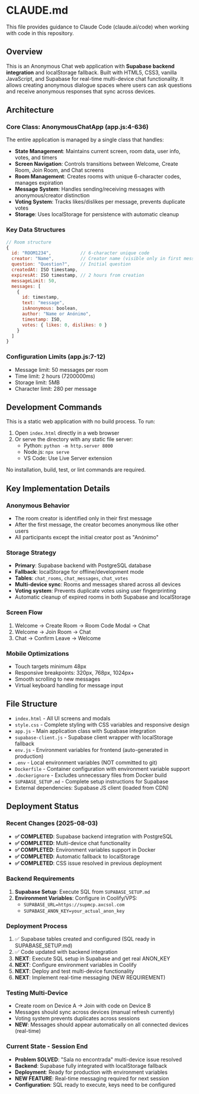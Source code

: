 # CLAUDE.md

This file provides guidance to Claude Code (claude.ai/code) when working with code in this repository.

## Overview

This is an Anonymous Chat web application with **Supabase backend integration** and localStorage fallback. Built with HTML5, CSS3, vanilla JavaScript, and Supabase for real-time multi-device chat functionality. It allows creating anonymous dialogue spaces where users can ask questions and receive anonymous responses that sync across devices.

## Architecture

### Core Class: AnonymousChatApp (app.js:4-636)

The entire application is managed by a single class that handles:

- **State Management**: Maintains current screen, room data, user info, votes, and timers
- **Screen Navigation**: Controls transitions between Welcome, Create Room, Join Room, and Chat screens
- **Room Management**: Creates rooms with unique 6-character codes, manages expiration
- **Message System**: Handles sending/receiving messages with anonymous/creator distinction
- **Voting System**: Tracks likes/dislikes per message, prevents duplicate votes
- **Storage**: Uses localStorage for persistence with automatic cleanup

### Key Data Structures

```javascript
// Room structure
{
  id: "ROOM1234",           // 6-character unique code
  creator: "Name",          // Creator name (visible only in first message)
  question: "Question?",    // Initial question
  createdAt: ISO timestamp,
  expiresAt: ISO timestamp, // 2 hours from creation
  messageLimit: 50,
  messages: [
    {
      id: timestamp,
      text: "message",
      isAnonymous: boolean,
      author: "Name or Anónimo",
      timestamp: ISO,
      votes: { likes: 0, dislikes: 0 }
    }
  ]
}
```

### Configuration Limits (app.js:7-12)

- Message limit: 50 messages per room
- Time limit: 2 hours (7200000ms)
- Storage limit: 5MB
- Character limit: 280 per message

## Development Commands

This is a static web application with no build process. To run:

1. Open `index.html` directly in a web browser
2. Or serve the directory with any static file server:
   - Python: `python -m http.server 8000`
   - Node.js: `npx serve`
   - VS Code: Use Live Server extension

No installation, build, test, or lint commands are required.

## Key Implementation Details

### Anonymous Behavior
- The room creator is identified only in their first message
- After the first message, the creator becomes anonymous like other users
- All participants except the initial creator post as "Anónimo"

### Storage Strategy
- **Primary**: Supabase backend with PostgreSQL database
- **Fallback**: localStorage for offline/development mode
- **Tables**: `chat_rooms`, `chat_messages`, `chat_votes`
- **Multi-device sync**: Rooms and messages shared across all devices
- **Voting system**: Prevents duplicate votes using user fingerprinting
- Automatic cleanup of expired rooms in both Supabase and localStorage

### Screen Flow
1. Welcome → Create Room → Room Code Modal → Chat
2. Welcome → Join Room → Chat
3. Chat → Confirm Leave → Welcome

### Mobile Optimizations
- Touch targets minimum 48px
- Responsive breakpoints: 320px, 768px, 1024px+
- Smooth scrolling to new messages
- Virtual keyboard handling for message input

## File Structure

- `index.html` - All UI screens and modals
- `style.css` - Complete styling with CSS variables and responsive design
- `app.js` - Main application class with Supabase integration
- `supabase-client.js` - Supabase client wrapper with localStorage fallback
- `env.js` - Environment variables for frontend (auto-generated in production)
- `.env` - Local environment variables (NOT committed to git)
- `Dockerfile` - Container configuration with environment variable support
- `.dockerignore` - Excludes unnecessary files from Docker build
- `SUPABASE_SETUP.md` - Complete setup instructions for Supabase
- External dependencies: Supabase JS client (loaded from CDN)

## Deployment Status

### Recent Changes (2025-08-03)
- **✅ COMPLETED**: Supabase backend integration with PostgreSQL
- **✅ COMPLETED**: Multi-device chat functionality
- **✅ COMPLETED**: Environment variables support in Docker
- **✅ COMPLETED**: Automatic fallback to localStorage
- **✅ COMPLETED**: CSS issue resolved in previous deployment

### Backend Requirements
1. **Supabase Setup**: Execute SQL from `SUPABASE_SETUP.md`
2. **Environment Variables**: Configure in Coolify/VPS:
   - `SUPABASE_URL=https://supmcp.axcsol.com`
   - `SUPABASE_ANON_KEY=your_actual_anon_key`

### Deployment Process
1. ✅ Supabase tables created and configured (SQL ready in SUPABASE_SETUP.md)
2. ✅ Code updated with backend integration
3. **NEXT**: Execute SQL setup in Supabase and get real ANON_KEY
4. **NEXT**: Configure environment variables in Coolify
5. **NEXT**: Deploy and test multi-device functionality
6. **NEXT**: Implement real-time messaging (NEW REQUIREMENT)

### Testing Multi-Device
- Create room on Device A → Join with code on Device B
- Messages should sync across devices (manual refresh currently)
- Voting system prevents duplicates across sessions
- **NEW**: Messages should appear automatically on all connected devices (real-time)

### Current State - Session End
- **Problem SOLVED**: "Sala no encontrada" multi-device issue resolved
- **Backend**: Supabase fully integrated with localStorage fallback
- **Deployment**: Ready for production with environment variables
- **NEW FEATURE**: Real-time messaging required for next session
- **Configuration**: SQL ready to execute, keys need to be configured